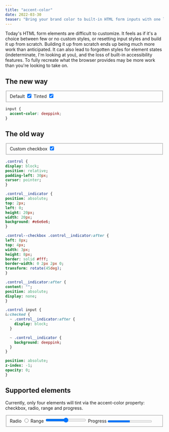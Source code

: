 ```yaml
---
title: "accent-color"
date: 2022-03-30
teaser: "Bring your brand color to built-in HTML form inputs with one line of code."
---
```


Today's HTML form elements are difficult to customize. It feels as if it's a choice between few or no custom styles, or resetting input styles and build it up from scratch. Building it up from scratch ends up being much more work than anticipated. It can also lead to forgotten styles for element states (indeterminate, I'm looking at you), and the loss of built-in accessibility features. To fully recreate what the browser provides may be more work than you're looking to take on.

## The new way

<div>
  <fieldset color-scheme="light">
    <label for="default-light">
      Default
      <input type="checkbox" id="default-light" checked>
    </label>
    <label for="accented-light">
      Tinted
      <input class="accented" type="checkbox" id="accented-light" checked>
    </label>
  </fieldset>

```css
input {
  accent-color: deeppink;
}
```

</div>

## The old way

<div>
  <fieldset color-scheme="light">
    <label class="control control--checkbox">
      Custom checkbox
      <input type="checkbox" checked="checked"/>
      <div class="control__indicator"></div>
    </label>
  </fieldset>

```sass
.control {
display: block;
position: relative;
padding-left: 30px;
cursor: pointer;
}

.control__indicator {
position: absolute;
top: 2px;
left: 0;
height: 20px;
width: 20px;
background: #e6e6e6;
}

.control--checkbox .control__indicator:after {
left: 8px;
top: 4px;
width: 3px;
height: 8px;
border: solid #fff;
border-width: 0 2px 2px 0;
transform: rotate(45deg);
}

.control__indicator:after {
content: "";
position: absolute;
display: none;
}

.control input {
&:checked {
  ~ .control__indicator:after {
    display: block;
  }

  ~ .control__indicator {
    background: deeppink;
  }
}

position: absolute;
z-index: -1;
opacity: 0;
}
```

</div>

## Supported elements

Currently, only four elements will tint via the accent-color property: checkbox, radio, range and progress.

<fieldset color-scheme="light">
  <label for="accented-light--radio">
    Radio
    <input class="accented" type="radio" id="accented-light--radio">
  </label>
  <label for="accented-light--range">
    Range
    <input class="accented" type="range" id="accented-light--range">
  </label>
  <label class="accented" for="accented-light--progress">
    Progress
    <progress max="100" value="50">50%</progress>
  </label>
</fieldset>
